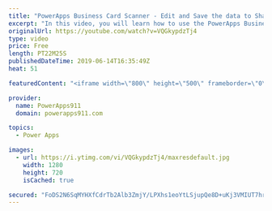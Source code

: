```yaml
---
title: "PowerApps Business Card Scanner - Edit and Save the data to SharePoint"
excerpt: "In this video, you will learn how to use the PowerApps Business Card Scanner to scan cards with no effort. You will also see how to edit the scan results and Patch it to SharePoint. Very fun and cool.   April's video https://www.youtube.com/watch?v=zbOfgdrRRrk  My Video on Patch https://www.youtube.com/watch?v=gX5q_V3U8-s"
originalUrl: https://youtube.com/watch?v=VQGkypdzTj4
type: video
price: Free
length: PT22M25S
publishedDateTime: 2019-06-14T16:35:49Z
heat: 51

featuredContent: "<iframe width=\"800\" height=\"500\" frameborder=\"0\" src=\"https://www.youtube.com/embed/VQGkypdzTj4\" allow=\"accelerometer; autoplay; encrypted-media; gyroscope; picture-in-picture\" allowfullscreen></iframe>"

provider:
  name: PowerApps911
  domain: powerapps911.com

topics:
  - Power Apps

images:
  - url: https://i.ytimg.com/vi/VQGkypdzTj4/maxresdefault.jpg
    width: 1280
    height: 720
    isCached: true

secured: "FoDS2N6SqMYHXfCdrTb2Alb3ZmjY/LPXhs1eoYtLSjupQe8D+uKj3VMIUT7hrgQWuluPBY3SyOd9t4q+BKEe9q8/3XpboH2NZPNKEVdF7xt4K6xgAhPtmKb40MK84ZWbx4FYd35X8dgicUPHcVpRNuyDcjC+yoTuxrqpTBPDOqlMsAhNOigDumpk8onXJp9+DJ1jGNFmNHPluBklii5nt9kbU6wyOen803EGWluFg6pYYJj5GMyjBOg3gceTP4Bz3kVw6BQtbY/xF0e/ggS6pvFyjs4Pcp3aGZhSMMXShD8yP9RyRhsqxTbSC5i1VMD4j+rJKYFV7D8f7/bzPRVzayU9xPtgfUx5ekavFFVawejsiRHAyZU3z+4dwioqGeyS0SGQoHZ6xu9+b3J0UJ3ZjMUHNMS7r5pVn+GhvAiWBhE=;MuVE7jsoNM4t2pRME7oylw=="
---
```


